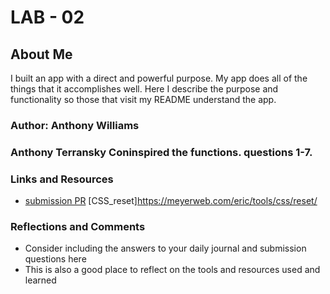 # LAB - 02

## About Me

I built an app with a direct and powerful purpose. My app does all of the things that it accomplishes well. Here  I describe the purpose and functionality so those that visit my README understand the app.

### Author: Anthony Williams
### Anthony Terransky Coninspired the functions. questions 1-7.

### Links and Resources
* [submission PR](http://xyz.com)
[CSS_reset]https://meyerweb.com/eric/tools/css/reset/
### Reflections and Comments
* Consider including the answers to your daily journal and submission questions here
* This is also a good place to reflect on the tools and resources used and learned